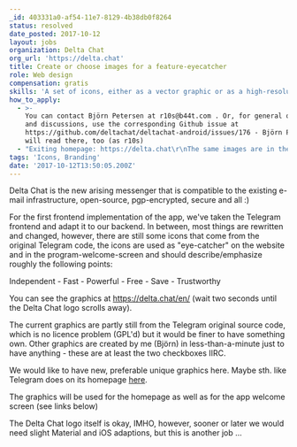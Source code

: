 ```yaml
---
_id: 403331a0-af54-11e7-8129-4b38db0f8264
status: resolved
date_posted: 2017-10-12
layout: jobs
organization: Delta Chat
org_url: 'https://delta.chat'
title: Create or choose images for a feature-eyecatcher
role: Web design
compensation: gratis
skills: 'A set of icons, either as a vector graphic or as a high-resolution bitmap.'
how_to_apply:
  - >-
    You can contact Björn Petersen at r10s@b44t.com . Or, for general questions
    and discussions, use the corresponding Github issue at
    https://github.com/deltachat/deltachat-android/issues/176 - Björn Petersen
    will read there, too (as r10s)
  - "Exiting homepage: https://delta.chat\r\nThe same images are in the app, screenshots are here: https://github.com/deltachat/deltachat-android/issues/176#issue-263268955\r\n\r\nSources for the app icons are here: https://github.com/deltachat/deltachat-android/tree/master/MessengerProj/src/main/res/drawable-xhdpi (files intro2.png .. intro7.png)"
tags: 'Icons, Branding'
date: '2017-10-12T13:50:05.200Z'
---
```

Delta Chat is the new arising messenger that is compatible to the existing e-mail infrastructure, open-source, pgp-encrypted, secure and all :)

For the first frontend implementation of the app, we've taken the Telegram frontend and adapt it to our backend. In between, most things are rewritten and changed, however, there are still some icons that come from the original Telegram code, the icons are used as "eye-catcher" on the website and in the program-welcome-screen and should describe/emphasize roughly the following points:

Independent - Fast - Powerful - Free - Save - Trustworthy

You can see the graphics at https://delta.chat/en/ (wait two seconds until the Delta Chat logo scrolls away).

The current graphics are partly still from the Telegram original source code, which is no licence problem (GPL'd) but it would be finer to have something own. Other graphics are created by me (Björn) in less-than-a-minute just to have anything - these are at least the two checkboxes IIRC.

We would like to have new, preferable unique graphics here. Maybe sth. like Telegram does on its homepage [here](https://telegram.org/#what-can-you-do-with-Telegram).

The graphics will be used for the homepage as well as for the app welcome screen (see links below)

The Delta Chat logo itself is okay, IMHO, however, sooner or later we would need slight Material and iOS adaptions, but this is another job ...
